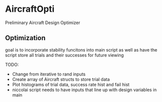 # AircraftOpti
Preliminary Aircraft Design Optimizer

## Optimization
goal is to incorporate stability funcitons into main script as well as have the script store all trials and their successes for future viewing 

TODO:
- Change from iterative to rand inputs
- Create array of Aircraft structs to store trial data
- Plot histograms of trial data, success rate hist and fail hist
- niccolai script needs to have inputs that line up with design variables in main
